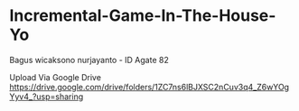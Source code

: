 # Incremental-Game-In-The-House-Yo


Bagus wicaksono nurjayanto - ID Agate 82


 Upload Via Google Drive
 https://drive.google.com/drive/folders/1ZC7ns6lBJXSC2nCuv3q4_Z6wYOgYyv4_?usp=sharing

